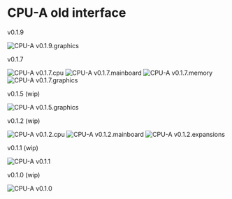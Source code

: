 # CPU-A old interface

v0.1.9

![CPU-A v0.1.9.graphics](/docs/assets/CPU-A.0.1.9.graphics.png)

v0.1.7

![CPU-A v0.1.7.cpu](/docs/assets/CPU-A.0.1.7.cpu.png)
![CPU-A v0.1.7.mainboard](/docs/assets/CPU-A.0.1.7.mainboard.png)
![CPU-A v0.1.7.memory](/docs/assets/CPU-A.0.1.7.memory.png)
![CPU-A v0.1.7.graphics](/docs/assets/CPU-A.0.1.7.graphics.png)

v0.1.5 (wip)

![CPU-A v0.1.5.graphics](/docs/assets/CPU-A.wip.0.1.5.graphics.png)

v0.1.2 (wip)

![CPU-A v0.1.2.cpu](/docs/assets/CPU-A.wip.0.1.2.cpu.png)
![CPU-A v0.1.2.mainboard](/docs/assets/CPU-A.wip.0.1.2.mainboard.png)
![CPU-A v0.1.2.expansions](/docs/assets/CPU-A.wip.0.1.2.expansions.png)

v0.1.1 (wip)

![CPU-A v0.1.1](/docs/assets/CPU-A.wip.0.1.1.png)

v0.1.0 (wip)

![CPU-A v0.1.0](/docs/assets/CPU-A.wip.0.1.0.png)
